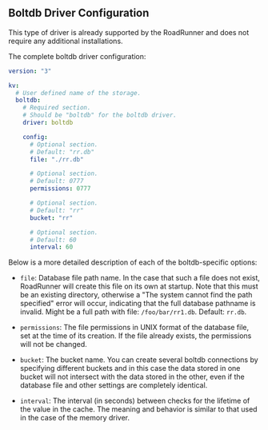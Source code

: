 ## Boltdb Driver Configuration

This type of driver is already supported by the RoadRunner and does not require
any additional installations.

The complete boltdb driver configuration:

```yaml
version: "3"

kv:
  # User defined name of the storage.
  boltdb:
    # Required section.
    # Should be "boltdb" for the boltdb driver.
    driver: boltdb

    config:
      # Optional section.
      # Default: "rr.db"
      file: "./rr.db"

      # Optional section.
      # Default: 0777
      permissions: 0777

      # Optional section.
      # Default: "rr"
      bucket: "rr"

      # Optional section.
      # Default: 60
      interval: 60
```

Below is a more detailed description of each of the boltdb-specific options:

- `file`: Database file path name. In the case that such a file does not
  exist, RoadRunner will create this file on its own at startup. Note that this
  must be an existing directory, otherwise a "The system cannot find the path
  specified" error will occur, indicating that the full database pathname is
  invalid. Might be a full path with file: `/foo/bar/rr1.db`. Default: `rr.db`.

- `permissions`: The file permissions in UNIX format of the database file, set
  at the time of its creation. If the file already exists, the permissions will
  not be changed.

- `bucket`: The bucket name. You can create several boltdb connections by
  specifying different buckets and in this case the data stored in one bucket will
  not intersect with the data stored in the other, even if the database file and
  other settings are completely identical.

- `interval`: The interval (in seconds) between checks for the lifetime of the
  value in the cache. The meaning and behavior is similar to that used in the
  case of the memory driver.
